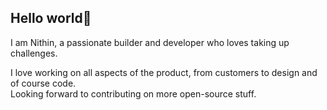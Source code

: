 ## Hello world👋

I am Nithin, a passionate builder and developer who loves taking up challenges.

I love working on all aspects of the product, from customers to design and of course code. <br/>
Looking forward to contributing on more open-source stuff.

<img hight=0 width=0 src="https://komarev.com/ghpvc/?username=thisisnithin" />

